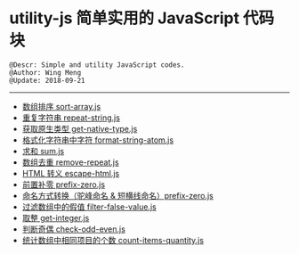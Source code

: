 # utility-js 简单实用的 JavaScript 代码块

    @Descr: Simple and utility JavaScript codes.
    @Author: Wing Meng
    @Update: 2018-09-21

----

- [数组排序 sort-array.js](https://wingmeng.github.io/utility-js/demo/sort-array.html)
- [重复字符串 repeat-string.js](https://wingmeng.github.io/utility-js/demo/repeat-string.html)
- [获取原生类型 get-native-type.js](https://wingmeng.github.io/utility-js/demo/get-native-type.html)
- [格式化字符串中字符 format-string-atom.js](https://wingmeng.github.io/utility-js/demo/format-string-atom.html)
- [求和 sum.js](https://wingmeng.github.io/utility-js/demo/sum.html)
- [数组去重 remove-repeat.js](https://wingmeng.github.io/utility-js/demo/remove-repeat.html)
- [HTML 转义 escape-html.js](https://wingmeng.github.io/utility-js/demo/escape-html.html)
- [前置补零 prefix-zero.js](https://wingmeng.github.io/utility-js/demo/prefix-zero.html)
- [命名方式转换（驼峰命名 & 短横线命名）prefix-zero.js](https://wingmeng.github.io/utility-js/demo/trans-naming.html)
- [过滤数组中的假值 filter-false-value.js](https://wingmeng.github.io/utility-js/demo/filter-false-value.html)
- [取整 get-integer.js](https://wingmeng.github.io/utility-js/demo/get-integer.html)
- [判断奇偶 check-odd-even.js](https://wingmeng.github.io/utility-js/demo/check-odd-even.html)
- [统计数组中相同项目的个数 count-items-quantity.js](https://wingmeng.github.io/utility-js/demo/count-items-quantity.html)
